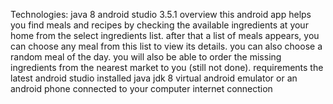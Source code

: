 Technologies:
   java 8
   android studio 3.5.1
overview
   this android app helps you find meals and recipes by checking the available ingredients at your home
   from the select ingredients list.
   after that a list of meals appears, you can choose any meal from this list to view its details.
   you can also choose a random meal of the day.
   you will also be able to order the missing ingredients from the nearest market to you (still not done).
requirements
   the latest android studio installed
   java jdk 8
   virtual android emulator or an android phone connected to your computer
   internet connection
